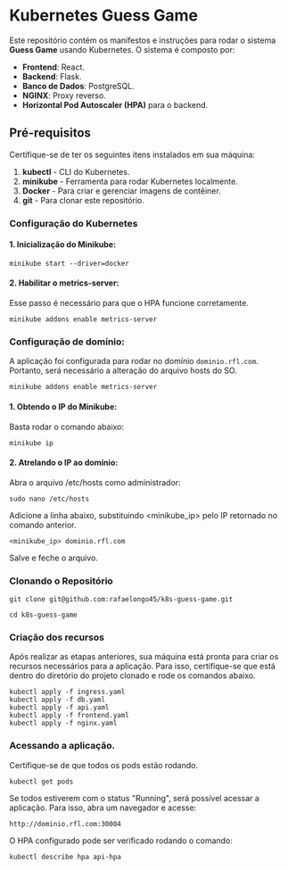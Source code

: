 # **Kubernetes Guess Game**

Este repositório contém os manifestos e instruções para rodar o sistema **Guess Game** usando Kubernetes. O sistema é composto por:

- **Frontend**: React.
- **Backend**: Flask.
- **Banco de Dados**: PostgreSQL.
- **NGINX**: Proxy reverso.
- **Horizontal Pod Autoscaler (HPA)** para o backend.


## **Pré-requisitos**

Certifique-se de ter os seguintes itens instalados em sua máquina:

1. **kubectl** - CLI do Kubernetes.
2. **minikube** - Ferramenta para rodar Kubernetes localmente.
3. **Docker** - Para criar e gerenciar imagens de contêiner.
4. **git** - Para clonar este repositório.

### **Configuração do Kubernetes**

#### 1. Inicialização do Minikube:
```
minikube start --driver=docker
```
#### 2. Habilitar o metrics-server:

Esse passo é necessário para que o HPA funcione corretamente.

```
minikube addons enable metrics-server
```

### Configuração de domínio:

A aplicação foi configurada para rodar no domínio ```dominio.rfl.com```. Portanto, 
será necessário a alteração do arquivo hosts do SO.

```
minikube addons enable metrics-server

```
#### 1. Obtendo o IP do Minikube:

Basta rodar o comando abaixo:

```
minikube ip
```
#### 2. Atrelando o IP ao domínio:

Abra o arquivo /etc/hosts como administrador:

```
sudo nano /etc/hosts
```

Adicione a linha abaixo, substituindo <minikube_ip> pelo IP retornado no comando anterior.

```
<minikube_ip> dominio.rfl.com
```
Salve e feche o arquivo.

### Clonando o Repositório

```
git clone git@github.com:rafaelongo45/k8s-guess-game.git

cd k8s-guess-game
```
### Criação dos recursos

Após realizar as etapas anteriores, sua máquina está pronta para criar os recursos necessários para a aplicação. Para isso, certifique-se que está dentro do diretório do projeto clonado e rode os comandos abaixo.

```
kubectl apply -f ingress.yaml
kubectl apply -f db.yaml
kubectl apply -f api.yaml
kubectl apply -f frontend.yaml
kubectl apply -f nginx.yaml
```

### Acessando a aplicação.

Certifique-se de que todos os pods estão rodando.

```
kubectl get pods
```

Se todos estiverem com o status "Running", será possível acessar a aplicação. Para isso, abra um navegador e acesse:

```
http://dominio.rfl.com:30004
```

O HPA configurado pode ser verificado rodando o comando:

```
kubectl describe hpa api-hpa
```